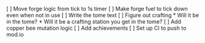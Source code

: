 [ ] Move forge logic from tick to 1s timer
[ ] Make forge fuel to tick down even when not in use
[ ] Write the tome text
[ ] Figure out crafting
    * Will it be in the tome?
    * Will it be a crafting station you get in the tome?
[ ] Add copper bee mutation logic
[ ] Add achievements
[ ] Set up CI to push to mod.io